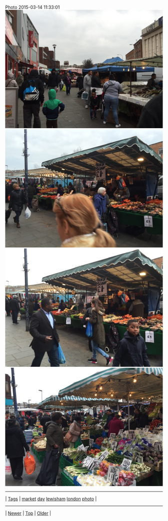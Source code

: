 <!--
title: Photo 2015-03-14 11
date: 2020-06-28T15:00:41.467Z
tags: market, day, lewisham, london, photo
-->











Photo 2015-03-14 11:33:01
![](113589441437-0.jpg)
![](113589441437-1.jpg)
![](113589441437-2.jpg)
![](113589441437-3.jpg)

<!--BOTTOM-POST-NAVIGATION-->
---

| [Tags](tags.md) | [market](tag-market.md) [day](tag-day.md) [lewisham](tag-lewisham.md) [london](tag-london.md) [photo](tag-photo.md) |

---

| [Newer](112780370202.md) | [Top](index.md) | [Older](113862039837.md) |